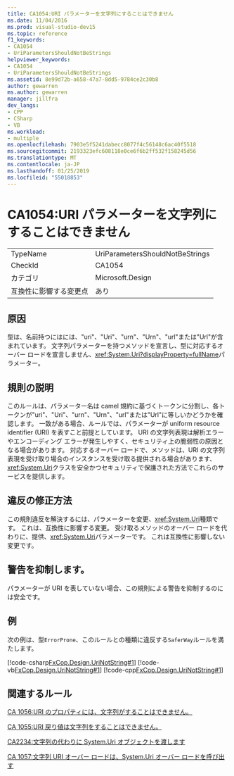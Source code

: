 ```yaml
---
title: CA1054:URI パラメーターを文字列にすることはできません
ms.date: 11/04/2016
ms.prod: visual-studio-dev15
ms.topic: reference
f1_keywords:
- CA1054
- UriParametersShouldNotBeStrings
helpviewer_keywords:
- CA1054
- UriParametersShouldNotBeStrings
ms.assetid: 8e99d72b-a658-47a7-8dd5-9784ce2c30b8
author: gewarren
ms.author: gewarren
manager: jillfra
dev_langs:
- CPP
- CSharp
- VB
ms.workload:
- multiple
ms.openlocfilehash: 7903e5f5241dabecc8077f4c56148c6ac40f5518
ms.sourcegitcommit: 2193323efc608118e0ce6f6b2ff532f158245d56
ms.translationtype: MT
ms.contentlocale: ja-JP
ms.lasthandoff: 01/25/2019
ms.locfileid: "55018853"
---
```

# <a name="ca1054-uri-parameters-should-not-be-strings"></a>CA1054:URI パラメーターを文字列にすることはできません

|||
|-|-|
|TypeName|UriParametersShouldNotBeStrings|
|CheckId|CA1054|
|カテゴリ|Microsoft.Design|
|互換性に影響する変更点|あり|

## <a name="cause"></a>原因

型は、名前持つにはには、"uri"、"Uri"、"urn"、"Urn"、"url"または"Url"が含まれています。 文字列パラメーターを持つメソッドを宣言し、型に対応するオーバー ロードを宣言しません、<xref:System.Uri?displayProperty=fullName>パラメーター。

## <a name="rule-description"></a>規則の説明

このルールは、パラメーター名は camel 規約に基づくトークンに分割し、各トークンが"uri"、"Uri"、"urn"、"Urn"、"url"または"Url"に等しいかどうかを確認します。 一致がある場合、ルールでは、パラメーターが uniform resource identifier (URI) を表すこと前提としています。 URI の文字列表現は解析エラーやエンコーディング エラーが発生しやすく、セキュリティ上の脆弱性の原因となる場合があります。 対応するオーバー ロードで、メソッドは、URI の文字列表現を受け取り場合のインスタンスを受け取る提供される場合があります、<xref:System.Uri>クラスを安全かつセキュリティで保護された方法でこれらのサービスを提供します。

## <a name="how-to-fix-violations"></a>違反の修正方法

この規則違反を解決するには、パラメーターを変更、<xref:System.Uri>種類です。 これは、互換性に影響する変更。 受け取るメソッドのオーバー ロードを代わりに、提供、<xref:System.Uri>パラメーターです。 これは互換性に影響しない変更です。

## <a name="when-to-suppress-warnings"></a>警告を抑制します。

パラメーターが URI を表していない場合、この規則による警告を抑制するのには安全です。

## <a name="example"></a>例

次の例は、型`ErrorProne`、このルールとの種類に違反する`SaferWay`ルールを満たします。

[!code-csharp[FxCop.Design.UriNotString#1](../code-quality/codesnippet/CSharp/ca1054-uri-parameters-should-not-be-strings_1.cs)]
[!code-vb[FxCop.Design.UriNotString#1](../code-quality/codesnippet/VisualBasic/ca1054-uri-parameters-should-not-be-strings_1.vb)]
[!code-cpp[FxCop.Design.UriNotString#1](../code-quality/codesnippet/CPP/ca1054-uri-parameters-should-not-be-strings_1.cpp)]

## <a name="related-rules"></a>関連するルール

[CA 1056:URI のプロパティには、文字列がすることはできません。](../code-quality/ca1056-uri-properties-should-not-be-strings.md)

[CA 1055:URI 戻り値は文字列をすることはできません。](../code-quality/ca1055-uri-return-values-should-not-be-strings.md)

[CA2234:文字列の代わりに System.Uri オブジェクトを渡します](../code-quality/ca2234-pass-system-uri-objects-instead-of-strings.md)

[CA 1057:文字列 URI オーバー ロードは、System.Uri オーバー ロードを呼び出す](../code-quality/ca1057-string-uri-overloads-call-system-uri-overloads.md)